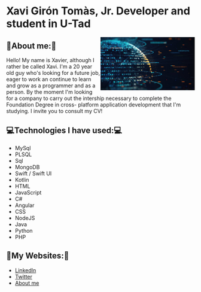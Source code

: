 # Xavi Girón Tomàs, Jr. Developer and student in U-Tad
<img src="https://github.com/XaviGT10/Presentation/blob/main/istockphoto-1200200188-612x612.jpg" width=50% align="right" padding=800px>

## 👤About me:👤

Hello! My name is Xavier, although I rather be called Xavi. I'm a 20 year old guy who's looking for a future job, eager to work an continue to learn and grow as a programmer and as a person. By the moment I'm looking for a company to carry out the intership necessary to complete the Foundation Degree in cross-
platform application development that I'm studying.
I invite you to consult my CV!



## 💻Technologies I have used:💻
- MySql
- PLSQL
- Sql
- MongoDB
- Swift / Swift UI
- Kotlin
- HTML
- JavaScript
- C#
- Angular
- CSS
- NodeJS
- Java
- Python
- PHP



## 💪My Websites:💪
 - [LinkedIn](https://www.linkedin.com/in/xaviergiróntomàs/)
 - [Twitter](https://twitter.com/XaviGironTomas)
 - [About me](https://about.me/xavigiron)
